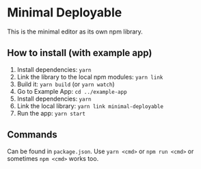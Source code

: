 # Minimal Deployable

This is the minimal editor as its own npm library.

## How to install (with example app)

1. Install dependencies: `yarn`
2. Link the library to the local npm modules: `yarn link`
3. Build it: `yarn build` (or `yarn watch`)
4. Go to Example App: `cd ../example-app`
5. Install dependencies: `yarn`
6. Link the local library: `yarn link minimal-deployable`
7. Run the app: `yarn start`

## Commands

Can be found in `package.json`. Use `yarn <cmd>` or `npm run <cmd>` or sometimes `npm <cmd>` works too.
